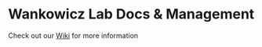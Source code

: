 # Wankowicz Lab Docs & Management

Check out our [Wiki](https://github.com/Wankowicz-Lab/wankowicz_lab_management/wiki) for more information
